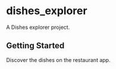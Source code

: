 # dishes_explorer

A Dishes explorer project.

## Getting Started

Discover the dishes on the restaurant app.


